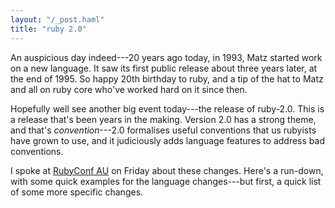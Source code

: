 ```yaml
---
layout: "/_post.haml"
title: "ruby 2.0"
---
```



An auspicious day indeed---20 years ago today, in 1993, Matz started work on a new language. It saw its first public release about three years later, at the end of 1995. So happy 20th birthday to ruby, and a tip of the hat to Matz and all on ruby core who've worked hard on it since then.

Hopefully well see another big event today---the release of ruby-2.0. This is a release that's been years in the making. Version 2.0 has a strong theme, and that's _convention_---2.0 formalises useful conventions that us rubyists have grown to use, and it judiciously adds language features to address bad conventions.

I spoke at [RubyConf AU](http://www.rubyconf.org.au) on Friday about these changes. Here's a run-down, with some quick examples for the language changes---but first, a quick list of some more specific changes.
